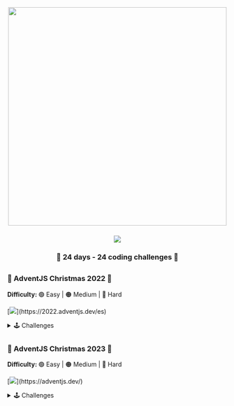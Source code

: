<div align="center">
    <img width="500" src="https://i.imgur.com/EqNt0FH.png"/>
</div>

###

<div align="center">
    <img src="https://img.shields.io/badge/Challenge created by-Midudev-fdc43f?)](https://2022.adventjs.dev/es"/>
</div>

<div align="center">
    <h3> 🎁 24 days - 24 coding challenges 🎁</h3>
</div>

##

### 🎄 AdventJS Christmas 2022 🎄

<b>Difficulty: </b> 🟢 Easy | 🟠 Medium | 🔴 Hard

[![](https://img.shields.io/badge/Website-Adventjs.2022-fdc43f?)](https://2022.adventjs.dev/es)

<details hide>

<summary>🕹️ Challenges</summary>

|  #  |                                 Img                                  |                 Title                  | Difficulty |             Challenge             |                   Solution                   |
| :-: | :------------------------------------------------------------------: | :------------------------------------: | :--------: | :-------------------------------: | :------------------------------------------: |
| 01  | <img src="https://i.imgur.com/kHa5RKW.png" width="100" height="80"/> |  Automating Christmas gift wrapping!   |     🟢     | [View](./Challenges-2022/Day-01)  | [View](./Challenges-2022/Day-01/Solution.js) |
| 02  | <img src="https://i.imgur.com/6Vm2l5a.png" width="100" height="80"/> |     Nobody wants to work overtime      |     🟢     | [View](./Challenges-2022/Day-02)  | [View](./Challenges-2022/Day-02/Solution.js) |
| 03  | <img src="https://i.imgur.com/IK3ybFX.png" width="100" height="80"/> | ¿How many gift boxes does Santa carry? |     🟢     | [View](./Challenges-2022/Day-03)  | [View](./Challenges-2022/Day-03/Solution.js) |
| 04  | <img src="https://i.imgur.com/but1XEZ.png" width="100" height="80"/> | A box inside another box and another.. |     🟠     | [View](./Challenges-2022/Day-04)  | [View](./Challenges-2022/Day-04/Solution.js) |
| 05  | <img src="https://i.imgur.com/buPdC5B.png" width="100" height="80"/> |       Optimizing Santa is trips        |     🔴     | [View](./Challenges-2022/Day-05)  |                  Developing                  |
| 06  | <img src="https://i.imgur.com/ig5TRGK.png" width="100" height="80"/> |     Creating Christmas decorations     |     🟠     | [View](./Challenges-2022/Day-06)  |                  Developing                  |
| 07  | <img src="https://i.imgur.com/D3uHis2.png" width="100" height="80"/> |       Taking inventory of gifts        |     🟢     | [View](./Challenges-2022/Day-07/) | [View](./Challenges-2022/Day-07/Solution.js) |
| 08  | <img src="https://i.imgur.com/GLh80T8.png" width="100" height="80"/> |          We need a mechanic!           |     🟠     | [View](./Challenges-2022/Day-08)  |                  Developing                  |
| 09  | <img src="https://i.imgur.com/8oZrrWU.png" width="100" height="80"/> |       The crazy Christmas lights       |     🟢     | [View](./Challenges-2022/Day-09)  |                  Developing                  |
| 10  | <img src="https://i.imgur.com/iExnKoY.png" width="100" height="80"/> |      Jumping from Santa is sleigh      |     🟠     | [View](./Challenges-2022/Day-10)  |                  Developing                  |
| 11  | <img src="https://i.imgur.com/37PAe4I.png" width="100" height="80"/> |      Santa Claus is Scrum Master       |     🔴     | [View](./Challenges-2022/Day-11)  |                  Developing                  |
| 12  | <img src="https://i.imgur.com/bbNfkaB.png" width="100" height="80"/> |          Electric sleds, wow!          |     🟠     | [View](./Challenges-2022/Day-12)  |                  Developing                  |
| 13  | <img src="https://i.imgur.com/ANGHRFM.png" width="100" height="80"/> |         Backup Santa is files          |     🟢     | [View](./Challenges-2022/Day-13)  | [View](./Challenges-2022/Day-13/Solution.js) |
| 14  | <img src="https://i.imgur.com/Rwo9KiK.png" width="100" height="80"/> |             The best path              |     🟠     | [View](./Challenges-2022/Day-14)  |                  Developing                  |
| 15  | <img src="https://i.imgur.com/LHalWkF.png" width="100" height="80"/> |     Decorating the Christmas tree      |     🟠     | [View](./Challenges-2022/Day-15)  |                  Developing                  |
| 16  | <img src="https://i.imgur.com/WX6f1aC.png" width="100" height="80"/> |       Arranging Santa is letters       |     🔴     | [View](./Challenges-2022/Day-16)  |                  Developing                  |
| 17  | <img src="https://i.imgur.com/xo9HO3h.png" width="100" height="80"/> |      Carrying the gifts in sacks       |     🟠     | [View](./Challenges-2022/Day-17)  |                  Developing                  |
| 18  | <img src="https://i.imgur.com/CZwUrxX.png" width="100" height="80"/> |           We are out of ink!           |     🟢     | [View](./Challenges-2022/Day-18)  | [View](./Challenges-2022/Day-18/Solution.js) |
| 19  | <img src="https://i.imgur.com/gBMPBZw.png" width="100" height="80"/> |           Sorting the gifts            |     🟢     | [View](./Challenges-2022/Day-19)  | [View](./Challenges-2022/Day-19/Solution.js) |
| 20  | <img src="https://i.imgur.com/r2HCzxM.png" width="100" height="80"/> |         More challenging trips         |     🔴     | [View](./Challenges-2022/Day-20)  |                  Developing                  |
| 21  | <img src="https://i.imgur.com/D3PjxXz.png" width="100" height="80"/> |        Creating the gift table         |     🟠     | [View](./Challenges-2022/Day-21)  |                  Developing                  |
| 22  | <img src="https://i.imgur.com/9Dlerey.png" width="100" height="80"/> |            Lighting in tune            |     🟢     | [View](./Challenges-2022/Day-22)  |                  Developing                  |
| 23  | <img src="https://i.imgur.com/TfDwnq0.png" width="100" height="80"/> |          Santa Claus compiler          |     🔴     | [View](./Challenges-2022/Day-23)  |                  Developing                  |
| 24  | <img src="https://i.imgur.com/OPE0Qyo.png" width="100" height="80"/> |      the last challenge is a maze      |     🔴     | [View](./Challenges-2022/Day-24)  |                  Developing                  |

</details>

##

### 🎅 AdventJS Christmas 2023 🎅

<b>Difficulty: </b> 🟢 Easy | 🟠 Medium | 🔴 Hard

[![](https://img.shields.io/badge/Website-Adventjs.2023-fdc43f?)](https://adventjs.dev/)

<details hide>

<summary>🕹️ Challenges</summary>

|  #  |                                 Img                                  |             Title             | Difficulty |            Challenge             |                   Solution                   |
| :-: | :------------------------------------------------------------------: | :---------------------------: | :--------: | :------------------------------: | :------------------------------------------: |
| 01  | <img src="https://i.imgur.com/Ws3lq6x.png" width="70" height="80"/>  |     First Gift Repeated!      |     🟢     | [View](./Challenges-2023/Day-01) | [View](./Challenges-2023/Day-01/Solution.js) |
| 02  | <img src="https://i.imgur.com/akMUPrA.png" width="50" height="80"/>  |      We star the factory      |     🟢     | [View](./Challenges-2023/Day-02) | [View](./Challenges-2023/Day-02/Solution.js) |
| 03  | <img src="https://i.imgur.com/FjxRHie.png" width="70" height="80"/>  |        The naughty elf        |     🟢     | [View](./Challenges-2023/Day-03) | [View](./Challenges-2023/Day-03/Solution.js) |
| 04  | <img src="https://i.imgur.com/IfV7Hb4.png" width="60" height="80"/>  |  Turn the parentheses around  |     🟠     | [View](./Challenges-2023/Day-04) |                  Developing                  |
| 05  | <img src="https://i.imgur.com/NseWY0h.png" width="100" height="80"/> |     Santa is cyber truck      |     🟠     | [View](./Challenges-2023/Day-05) |                  Developing                  |
| 06  | <img src="https://i.imgur.com/pgAVBks.png" width="50" height="80"/>  |     The reindeer on trial     |     🟢     | [View](./Challenges-2023/Day-06) |                  Developing                  |
| 07  | <img src="https://i.imgur.com/k2lRoLo.png" width="70" height="80"/>  |         The 3D boxes          |     🟢     | [View](./Challenges-2023/Day-07) |                  Developing                  |
| 08  | <img src="https://i.imgur.com/q47HflC.png" width="60" height="80"/>  |     Sorting the warehouse     |     🟠     | [View](./Challenges-2023/Day-08) |                  Developing                  |
| 09  | <img src="https://i.imgur.com/rEKwlZ6.png" width="60" height="80"/>  |       Switch the lights       |     🟢     | [View](./Challenges-2023/Day-09) |                  Developing                  |
| 10  | <img src="https://i.imgur.com/yMUOI8P.png" width="70" height="80"/>  | Create you own christmas tree |     🟢     | [View](./Challenges-2023/Day-10) |                  Developing                  |
| 11  | <img src="https://i.imgur.com/KzurHz7.png" width="60" height="80"/>  |      The studious elves       |     🟠     | [View](./Challenges-2023/Day-11) |                  Developing                  |
| 12  | <img src="https://i.imgur.com/RQUjhnQ.png" width="80" height="80"/>  |      Is it a valid copy?      |     🟠     | [View](./Challenges-2023/Day-12) |                  Developing                  |
| 13  | <img src="https://i.imgur.com/68IK29B.png" width="35" height="80"/>  |     Calculating the time      |     🟢     | [View](./Challenges-2023/Day-13) |                  Developing                  |
| 14  | <img src="https://i.imgur.com/nypQfJm.png" width="60" height="80"/>  |        Avoid the alarm        |     🟠     | [View](./Challenges-2023/Day-14) |                  Developing                  |
| 15  | <img src="https://i.imgur.com/EI7cajM.png" width="70" height="80"/>  |       Autonomous robot        |     🟠     | [View](./Challenges-2023/Day-15) |                  Developing                  |
| 16  | <img src="https://i.imgur.com/JFtSAWP.png" width="60" height="80"/>  |       Friday deployment       |     🟢     | [View](./Challenges-2023/Day-16) |                  Developing                  |
| 17  | <img src="https://i.imgur.com/EnSPqwg.png" width="60" height="80"/>  |     Optimizing the rental     |     🟢     | [View](./Challenges-2023/Day-17) |                  Developing                  |
| 18  | <img src="https://i.imgur.com/JaWDYil.png" width="60" height="80"/>  |       the digital clock       |     🔴     | [View](./Challenges-2023/Day-18) |                  Developing                  |
| 19  | <img src="https://i.imgur.com/2b4ltAT.png" width="70" height="80"/>  |       face the sabotage       |     🟠     | [View](./Challenges-2023/Day-19) |                  Developing                  |
| 20  | <img src="https://i.imgur.com/mB5hM83.png" width="50" height="80"/>  |     Distribute the weight     |     🔴     | [View](./Challenges-2023/Day-20) |                  Developing                  |
| 21  | <img src="https://i.imgur.com/sBP3fbY.png" width="70" height="80"/>  |        Binary message         |     🟠     | [View](./Challenges-2023/Day-21) |                  Developing                  |
| 22  | <img src="https://i.imgur.com/2izApJc.png" width="80" height="80"/>  |     Programming language      |     🟢     | [View](./Challenges-2023/Day-22) |                  Developing                  |
| 23  | <img src="https://i.imgur.com/rcaweU7.png" width="65" height="80"/>  |       Christmas dinner        |     🟢     | [View](./Challenges-2023/Day-23) |                  Developing                  |
| 24  | <img src="https://i.imgur.com/JmBacKM.png" width="180" height="80"/> |      Jump on the stairs       |     🟠     | [View](./Challenges-2023/Day-24) |                  Developing                  |
| 25  | <img src="https://i.imgur.com/EvbicS0.png" width="180" height="80"/> |     Calculating distances     |     🟠     | [View](./Challenges-2023/Day-25) |                  Developing                  |

</details>
